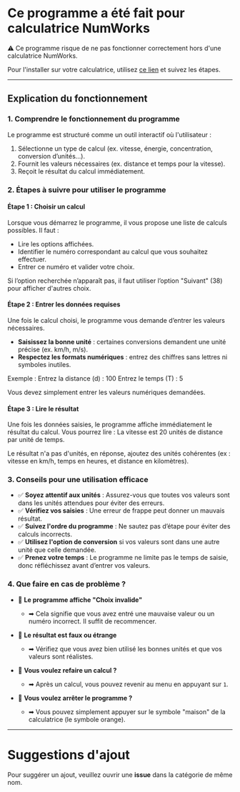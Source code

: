 # Ce programme a été fait pour calculatrice NumWorks

⚠️ Ce programme risque de ne pas fonctionner correctement hors d'une calculatrice NumWorks.

Pour l'installer sur votre calculatrice, utilisez [ce lien](https://my.numworks.com/python/maop76698/formules_physique) et suivez les étapes.

---

## Explication du fonctionnement

### 1. Comprendre le fonctionnement du programme

Le programme est structuré comme un outil interactif où l'utilisateur :

1. Sélectionne un type de calcul (ex. vitesse, énergie, concentration, conversion d’unités…).
2. Fournit les valeurs nécessaires (ex. distance et temps pour la vitesse).
3. Reçoit le résultat du calcul immédiatement.

### 2. Étapes à suivre pour utiliser le programme

#### Étape 1 : Choisir un calcul

Lorsque vous démarrez le programme, il vous propose une liste de calculs possibles. Il faut :

- Lire les options affichées.
- Identifier le numéro correspondant au calcul que vous souhaitez effectuer.
- Entrer ce numéro et valider votre choix.

Si l’option recherchée n’apparaît pas, il faut utiliser l’option "Suivant" (38) pour afficher d'autres choix.

#### Étape 2 : Entrer les données requises

Une fois le calcul choisi, le programme vous demande d’entrer les valeurs nécessaires.

- **Saisissez la bonne unité** : certaines conversions demandent une unité précise (ex. km/h, m/s).
- **Respectez les formats numériques** : entrez des chiffres sans lettres ni symboles inutiles.

Exemple :
Entrez la distance (d) : 100
Entrez le temps (T) : 5

Vous devez simplement entrer les valeurs numériques demandées.

#### Étape 3 : Lire le résultat

Une fois les données saisies, le programme affiche immédiatement le résultat du calcul. Vous pourrez lire : La vitesse est 20 unités de distance par unité de temps.

Le résultat n'a pas d'unités, en réponse, ajoutez des unités cohérentes (ex : vitesse en km/h, temps en heures, et distance en kilomètres).

### 3. Conseils pour une utilisation efficace

- ✅ **Soyez attentif aux unités** : Assurez-vous que toutes vos valeurs sont dans les unités attendues pour éviter des erreurs.
- ✅ **Vérifiez vos saisies** : Une erreur de frappe peut donner un mauvais résultat.
- ✅ **Suivez l'ordre du programme** : Ne sautez pas d’étape pour éviter des calculs incorrects.
- ✅ **Utilisez l'option de conversion** si vos valeurs sont dans une autre unité que celle demandée.
- ✅ **Prenez votre temps** : Le programme ne limite pas le temps de saisie, donc réfléchissez avant d’entrer vos valeurs.

### 4. Que faire en cas de problème ?

- 🚨 **Le programme affiche "Choix invalide"**
  - ➡ Cela signifie que vous avez entré une mauvaise valeur ou un numéro incorrect. Il suffit de recommencer.
  
- 🚨 **Le résultat est faux ou étrange**
  - ➡ Vérifiez que vous avez bien utilisé les bonnes unités et que vos valeurs sont réalistes.
  
- 🚨 **Vous voulez refaire un calcul ?**
  - ➡ Après un calcul, vous pouvez revenir au menu en appuyant sur `1`.

- 🚨 **Vous voulez arrêter le programme ?**
  - ➡ Vous pouvez simplement appuyer sur le symbole "maison" de la calculatrice (le symbole orange).

---

# Suggestions d'ajout

Pour suggérer un ajout, veuillez ouvrir une **issue** dans la catégorie de même nom. 